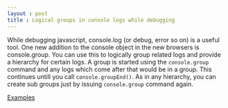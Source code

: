 ```yaml
---
layout : post
title : Logical groups in console logs while debugging
---
```


While debugging javascript, console.log (or debug, error so on) is a useful tool. One new addition to the console object in the new browsers is console.group. You can use this to logically group related logs and provide a hierarchy for certain logs. A group is started using the `console.group` command and any logs which come after that would be in a group. This continues untill you call `console.groupEnd()`. As in any hierarchy, you can create sub groups just by issuing `console.group` command again.

[Examples](https://developer.mozilla.org/en-US/docs/Web/API/console#Using_groups_in_the_console)
